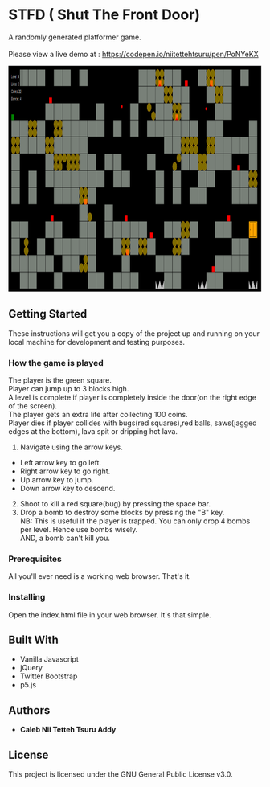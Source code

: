 # STFD ( Shut The Front Door)
A randomly generated platformer game.<br>  
Please view a live demo at : https://codepen.io/niitettehtsuru/pen/PoNYeKX<br>

<img width="1345px" height="450px"  src ="img/img.png">
 
## Getting Started

These instructions will get you a copy of the project up and running on your local machine for development and testing purposes. 

### How the game is played

The player is the green square.<br>
Player can jump up to 3 blocks high.<br>
A level is complete if player is completely inside the door(on the right edge of the screen).<br>
The player gets an extra life after collecting 100 coins.<br> 
Player dies if player collides with bugs(red squares),red balls, 
saws(jagged edges at the bottom), lava spit or dripping hot lava.<br>

1. Navigate using the arrow keys.<br> 
* Left arrow key to go left. 
* Right arrow key to go right. 
* Up arrow key to jump. 
* Down arrow key to descend. 
2. Shoot to kill a red square(bug) by pressing the space bar.<br>
3. Drop a bomb to destroy some blocks by pressing the "B" key.<br>
NB: This is useful if the player is trapped. You can only drop 4 bombs per level. Hence use bombs wisely.<br>
AND, a bomb can't kill you.<br>

### Prerequisites

All you'll ever need is a working web browser. That's it.

### Installing
Open the index.html file in your web browser. It's that simple. 
 
## Built With

* Vanilla Javascript 
* jQuery 
* Twitter Bootstrap
* p5.js   

## Authors 

* **Caleb Nii Tetteh Tsuru Addy** 
 
## License

This project is licensed under the GNU General Public License v3.0.
